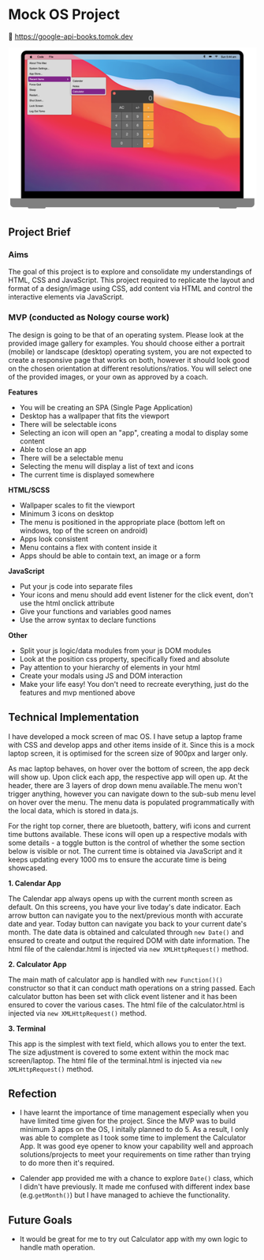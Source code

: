 # Mock OS Project

:link:  https://google-api-books.tomok.dev

![Project snapshot](https://github.com/tomokawaguchi/os-project/blob/main/images/fakeOS-snapshot.png?raw=true)

## Project Brief
### Aims
The goal of this project is to explore and consolidate my understandings of HTML, CSS and JavaScript. This project required to replicate the layout and format of a design/image using CSS, add content via HTML and control the interactive elements via JavaScript.


### MVP (conducted as Nology course work)

The design is going to be that of an operating system.
Please look at the provided image gallery for examples. You should choose either a portrait (mobile) or landscape (desktop) operating system, you are not expected to create a responsive page that works on both, however it should look good on the chosen orientation at different resolutions/ratios. You will select one of the provided images, or your own as approved by a coach.

**Features**

- You will be creating an SPA (Single Page Application)
- Desktop has a wallpaper that fits the viewport
- There will be selectable icons
- Selecting an icon will open an "app", creating a modal to display some content
- Able to close an app
- There will be a selectable menu
- Selecting the menu will display a list of text and icons
- The current time is displayed somewhere

**HTML/SCSS**

- Wallpaper scales to fit the viewport
- Minimum 3 icons on desktop
- The menu is positioned in the appropriate place (bottom left on windows, top of the screen on android)
- Apps look consistent
- Menu contains a flex with content inside it
- Apps should be able to contain text, an image or a form

**JavaScript**

- Put your js code into separate files
- Your icons and menu should add event listener for the click event, don't use the html onclick attribute
- Give your functions and variables good names
- Use the arrow syntax to declare functions

**Other**

- Split your js logic/data modules from your js DOM modules
- Look at the position css property, specifically fixed and absolute
- Pay attention to your hierarchy of elements in your html
- Create your modals using JS and DOM interaction
- Make your life easy! You don't need to recreate everything, just do the features and mvp mentioned above

## Technical Implementation
I have developed a mock screen of mac OS. I have setup a laptop frame with CSS and develop apps and other items inside of it. Since this is a mock laptop screen, it is optimised for the screen size of 900px and larger only.

As mac laptop behaves, on hover over the bottom of screen, the app deck will show up. Upon click each app, the respective app will open up. At the header, there are 3 layers of drop down menu available.The menu won't trigger anything, however you can navigate down to the sub-sub menu level on hover over the menu. The menu data is populated programmatically with the local data, which is stored in data.js.

For the right top corner, there are bluetooth, battery, wifi icons and current time buttons available. These icons will open up a respective modals with some details - a toggle button is the control of whether the some section below is visible or not. The current time is obtained via JavaScript and it keeps updating every 1000 ms to ensure the accurate time is being showcased.


**1. Calendar App**

The Calendar app always opens up with the current month screen as default. On this screens, you have your live today's date indicator. Each arrow button can navigate you to the next/previous month with accurate date and year. Today button can navigate you back to your current date's month. The date data is obtained and calculated through `new Date()` and ensured to create and output the required DOM with date information. The html file of the calendar.html is injected via `new XMLHttpRequest()` method.

**2. Calculator App**

The main math of calculator app is handled with `new Function()()` constructor so that it can conduct math operations on a string passed. Each calculator button has been set with click event listener and it has been ensured to cover the various cases. The html file of the calculator.html is injected via `new XMLHttpRequest()` method.

**3. Terminal**

This app is the simplest with text field, which allows you to enter the text. The size adjustment is covered to some extent within the mock mac screen/laptop. The html file of the terminal.html is injected via `new XMLHttpRequest()` method.



## Refection

- I have learnt the importance of time management especially when you have limited time given for the project. Since the MVP was to build minimum 3 apps on the OS, I initally planned to do 5. As a result, I only was able to complete as I took some time to implement the Calculator App. It was good eye opener to know your capability well and approach solutions/projects to meet your requirements on time rather than trying to do more then it's required.

- Calender app provided me with a chance to explore `Date()` class, which I didn't have previously. It made me confused with different index base (e.g.`getMonth()`) but I have managed to achieve the functionality. 


## Future Goals

- It would be great for me to try out Calculator app with my own logic to handle math operation. 

